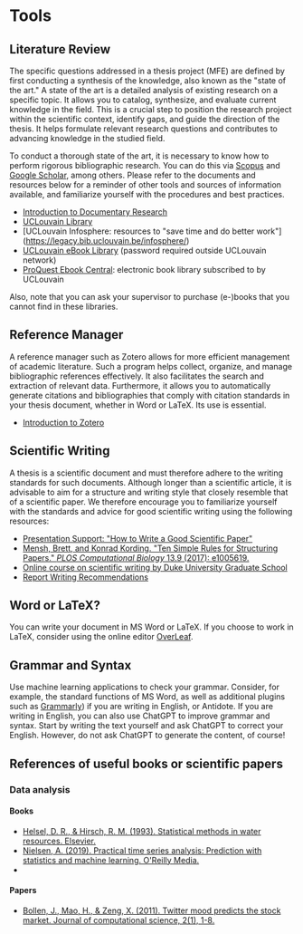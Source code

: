 # Tools

## Literature Review
  The specific questions addressed in a thesis project (MFE) are defined by first conducting a synthesis of the knowledge, also known as the "state of the art." A state of the art is a detailed analysis of existing research on a specific topic. It allows you to catalog, synthesize, and evaluate current knowledge in the field. This is a crucial step to position the research project within the scientific context, identify gaps, and guide the direction of the thesis. It helps formulate relevant research questions and contributes to advancing knowledge in the studied field.
  
  To conduct a thorough state of the art, it is necessary to know how to perform rigorous bibliographic research. You can do this via [Scopus](https://www.scopus.com/) and [Google Scholar](https://scholar.google.com/), among others. Please refer to the documents and resources below for a reminder of other tools and sources of information available, and familiarize yourself with the procedures and best practices.
  - [Introduction to Documentary Research](https://uclouvain.sharepoint.com/:b:/s/O365G-GroupederechercheVanclooster/ETRPGPP80LRIqRUPHRtAxBMByHd0KIkwXHS0fwoPfz7ySg?e=J4x2bc)
  - [UCLouvain Library](https://uclouvain.be/fr/bibliotheques)
  - [UCLouvain Infosphere: resources to "save time and do better work"] (https://legacy.bib.uclouvain.be/infosphere/)
  - [UCLouvain eBook Library](https://dial.uclouvain.be/ebook/) (password required outside UCLouvain network)
  - [ProQuest Ebook Central](https://ebookcentral.proquest.com/lib/uclouvainbe/home.action): electronic book library subscribed to by UCLouvain
  
  Also, note that you can ask your supervisor to purchase (e-)books that you cannot find in these libraries.

## Reference Manager
  A reference manager such as Zotero allows for more efficient management of academic literature. Such a program helps collect, organize, and manage bibliographic references effectively. It also facilitates the search and extraction of relevant data. Furthermore, it allows you to automatically generate citations and bibliographies that comply with citation standards in your thesis document, whether in Word or LaTeX. Its use is essential.
  
  - [Introduction to Zotero](https://uclouvain.sharepoint.com/:b:/s/O365G-GroupederechercheVanclooster/EcWovfW2HO5CoBI6xj37tuoBIwEA-YAzEH_OiYQT4LacFA?e=cCoZgE)

 ## Scientific Writing
  A thesis is a scientific document and must therefore adhere to the writing standards for such documents. Although longer than a scientific article, it is advisable to aim for a structure and writing style that closely resemble that of a scientific paper. We therefore encourage you to familiarize yourself with the standards and advice for good scientific writing using the following resources:
  - [Presentation Support: "How to Write a Good Scientific Paper"](https://uclouvain.sharepoint.com/:p:/s/O365G-GroupederechercheVanclooster/Ea9yYHzjpbFKr6JW_45pBT0Bz_4cdgV-2P5sVl_vv7ZTOg?e=WgZzre)
  - [Mensh, Brett, and Konrad Kording. "Ten Simple Rules for Structuring Papers." *PLOS Computational Biology* 13.9 (2017): e1005619.](https://uclouvain.sharepoint.com/:b:/s/O365G-GroupederechercheVanclooster/Efy3HTPelY9HhaGVCtOpJaABa01k8wezWfgtwAlP8t4j3g?e=EofUWB)
  - [Online course on scientific writing by Duke University Graduate School](http://sites.duke.edu/scientificwriting/)
  - [Report Writing Recommendations](https://uclouvain.sharepoint.com/:b:/s/O365G-GroupederechercheVanclooster/EamS6XLH3NBHl-SJyq_GzegBwYT9q2xoiDH4LrlcEx_esA?e=6rCRqL)

## Word or LaTeX?
  You can write your document in MS Word or LaTeX. If you choose to work in LaTeX, consider using the online editor [OverLeaf](https://www.overleaf.com).

## Grammar and Syntax
  Use machine learning applications to check your grammar. Consider, for example, the standard functions of MS Word, as well as additional plugins such as [Grammarly](https://app.grammarly.com/)) if you are writing in English, or Antidote. If you are writing in English, you can also use ChatGPT to improve grammar and syntax. Start by writing the text yourself and ask ChatGPT to correct your English. However, do not ask ChatGPT to generate the content, of course!

## References of useful books or scientific papers
### Data analysis

#### Books
- [Helsel, D. R., & Hirsch, R. M. (1993). Statistical methods in water resources. Elsevier.](https://uclouvain.sharepoint.com/:b:/r/sites/O365G-GroupederechercheVanclooster/Documents%20partages/General/References/HelselMirsch1994.pdf?csf=1&web=1&e=RQNY1y)
- [Nielsen, A. (2019). Practical time series analysis: Prediction with statistics and machine learning. O'Reilly Media.](https://www.ebooks.com/en-be/fulfilment/download/?BookId=209787852&utm_source=Bulletin&utm_medium=Email&utm_campaign=Invoice&utm_content=99464555)
- 
#### Papers
- [Bollen, J., Mao, H., & Zeng, X. (2011). Twitter mood predicts the stock market. Journal of computational science, 2(1), 1-8.](https://www.sciencedirect.com/science/article/pii/S187775031100007X?casa_token=n4luD0zi5NgAAAAA:LML_9V_QPHyQMo6NmQqle8lDmeBKFMqYaO_ouGRENOPk_7pqVAvYIc7yBYkpzNZG5mzED4ufoA)